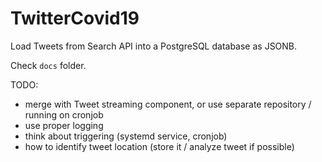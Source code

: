 # TwitterCovid19

Load Tweets from Search API into a PostgreSQL database as JSONB.

Check `docs` folder.

TODO:

* merge with Tweet streaming component, or use separate repository / running on cronjob
* use proper logging
* think about triggering (systemd service, cronjob)
* how to identify tweet location (store it / analyze tweet if possible)